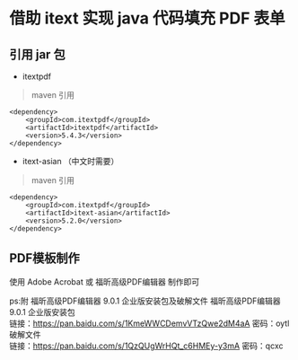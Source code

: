 # 借助 itext 实现 java 代码填充 PDF 表单

## 引用 jar 包
- itextpdf
> maven 引用
```aidl
<dependency>
    <groupId>com.itextpdf</groupId>
    <artifactId>itextpdf</artifactId>
    <version>5.4.3</version>
</dependency>
```
- itext-asian （中文时需要）
> maven 引用
```aidl
<dependency>
    <groupId>com.itextpdf</groupId>
    <artifactId>itext-asian</artifactId>
    <version>5.2.0</version>
</dependency>
```
## PDF模板制作
使用 Adobe Acrobat 或 福昕高级PDF编辑器 制作即可

ps:附 福昕高级PDF编辑器 9.0.1 企业版安装包及破解文件
福昕高级PDF编辑器 9.0.1 企业版安装包     
链接：https://pan.baidu.com/s/1KmeWWCDemvVTzQwe2dM4aA 密码：oytl
破解文件        
链接：https://pan.baidu.com/s/1QzQUgWrHQt_c6HMEy-y3mA 密码：qcxc